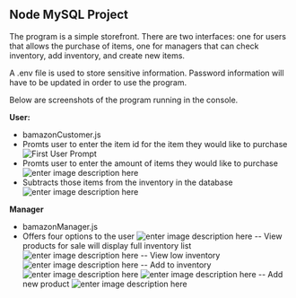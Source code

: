 ## **Node MySQL Project**

The program is a simple storefront. There are two interfaces: one for users that allows the purchase of items, one for managers that can check inventory, add inventory, and create new items. 

A .env file is used to store sensitive information. Password information will have to be updated in order to use the program. 

Below are screenshots of the program running in the console.

**User:**

 - bamazonCustomer.js
 - Promts user to enter the item id for the item they would like to purchase
![First User Prompt](https://i.imgur.com/zdB7xKw.png)
 - Promts user to enter the amount of items they would like to purchase
 ![enter image description here](https://i.imgur.com/oS3546a.png)
 - Subtracts those items from the inventory in the database
![enter image description here](https://i.imgur.com/6UHOFEk.png)

**Manager**

- bamazonManager.js
- Offers four options to the user
![enter image description here](https://i.imgur.com/xsaRYY3.png)
-- View products for sale will display full inventory list
![enter image description here](https://i.imgur.com/0HX8aR0.png)
-- View low inventory
![enter image description here](https://i.imgur.com/vBCl32Y.png)
-- Add to inventory
![enter image description here](https://i.imgur.com/SCLAnaY.png)
![enter image description here](https://i.imgur.com/H5trFw1.png)
-- Add new product
![enter image description here](https://i.imgur.com/drRGoMb.png)